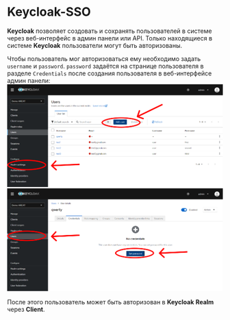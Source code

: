 # Keycloak-SSO

**Keycloak** позволяет создовать и сохранять пользователей в системе через веб-интерфейс в админ панели или API. Только находящиеся в системе **Keycloak** пользователи могут быть авторизованы.

Чтобы пользователь мог авторизоваться ему необходимо задать `username` и `password`. `password` задаётся на странице пользователя в разделе `Credentials` после создания пользователя в веб-интерфейсе админ панели:
![alt text](<img/README-user/image-1.png>)
![alt text](<img/README-user/image-2.png>)

После этого пользователь может быть авторизован в **Keycloak** **Realm** через **Client**.